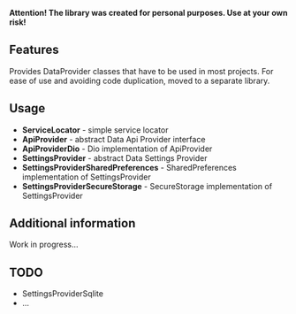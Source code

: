 **Attention! The library was created for personal purposes. Use at your own risk!**

## Features

Provides DataProvider classes that have to be used in most projects. For ease of use and avoiding code duplication, moved to a separate library. 

## Usage

* **ServiceLocator** - simple service locator
* **ApiProvider** - abstract Data Api Provider interface
* **ApiProviderDio** - Dio implementation of ApiProvider
* **SettingsProvider** - abstract Data Settings Provider
* **SettingsProviderSharedPreferences** - SharedPreferences implementation of SettingsProvider
* **SettingsProviderSecureStorage** - SecureStorage implementation of SettingsProvider

## Additional information

Work in progress...

## TODO

* SettingsProviderSqlite
* ...
